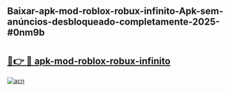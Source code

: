 ## Baixar-apk-mod-roblox-robux-infinito-Apk-sem-anúncios-desbloqueado-completamente-2025-#0nm9b

# <h2><a href="https://ainizakaria.my?title=apk-mod-roblox-robux-infinito&ref=20M">🔗👉 🔴 apk-mod-roblox-robux-infinito</a></h2>

[![acn](https://github.com/user-attachments/assets/0f9c940e-d8b0-45ae-aac7-cd30a18b3e1c)](https://ainizakaria.my?title=apk-mod-roblox-robux-infinito&ref=20M)


